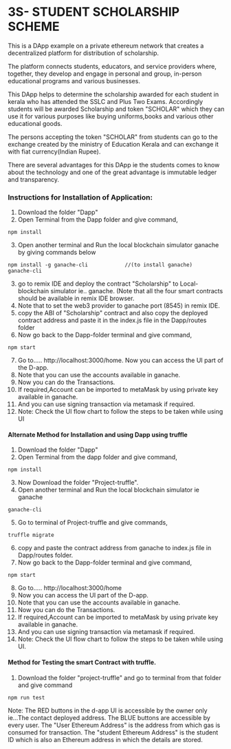 
# 3S- STUDENT SCHOLARSHIP SCHEME #

This is a DApp example on a private ethereum network that creates a decentralized platform for distribution of scholarship.

The platform connects students, educators, and service providers where, together, they develop and engage in personal and group, in-person educational programs and various businesses.

This DApp helps to determine the scholarship awarded for each student in kerala who has attended the SSLC and Plus Two Exams.
Accordingly students will be awarded Scholarship and token "SCHOLAR" which they can use it for various purposes like buying uniforms,books and various other educational goods.

The persons accepting the token "SCHOLAR" from students can go to the exchange created by the ministry of Education Kerala and can exchange it with fiat currency(Indian Rupee).

There are several advantages for this DApp ie the students comes to know about the technology and one of the great advantage is immutable ledger and transparency.   

### Instructions for Installation of Application: ###

1. Download the folder "Dapp"
2. Open Terminal from the Dapp folder and give command,
```
npm install 
```
3. Open another terminal and Run the local blockchain simulator ganache by giving commands below
```
npm install -g ganache-cli            //(to install ganache)
ganache-cli
 ```
3. go to remix IDE and deploy the contract "Scholarship" to Local-blockchain simulator ie.. ganache. (Note that all the four smart contracts should be available in remix IDE browser.
4. Note that to set the web3 provider to ganache port (8545) in remix IDE.
5. copy the ABI of "Scholarship" contract and also copy the deployed contract address and paste it in the index.js file in the Dapp/routes folder
6.  Now go back to the Dapp-folder terminal and give command,
```
npm start
```
7. Go to..... http://localhost:3000/home.  Now you can access the UI part of the D-app.
9. Note that you can use the accounts available in ganache.
10. Now you can do the Transactions.
11. If required,Account can be imported to metaMask by using private key available in ganache.
12. And you can use signing transaction via metamask if required.
13. Note: Check the UI flow chart to follow the steps to be taken while using UI


#### Alternate Method for Installation and using Dapp using truffle ####

1. Download the folder "Dapp"
2. Open Terminal from the dapp folder and give command,
```
npm install
```
3. Now Download the folder "Project-truffle".
4. Open another terminal and Run the local blockchain simulator ie ganache  
```
ganache-cli
```
5. Go to terminal of Project-truffle and give commands,
```
truffle migrate
```
6. copy and paste the contract address from ganache to index.js file in Dapp/routes folder.
7. Now go back to the Dapp-folder terminal and give command,
```
npm start
```
8. Go to..... http://localhost:3000/home
9. Now you can access the UI part of the D-app.
10. Note that you can use the accounts available in ganache.
11. Now you can do the Transactions.
12. If required,Account can be imported to metaMask by using private key available in ganache.
13. And you can use signing transaction via metamask if required.
14. Note: Check the UI flow chart to follow the steps to be taken while using UI.

#### Method for Testing the smart Contract with truffle. ####

1. Download the folder "project-truffle" and go to terminal from that folder and give command
```
npm run test 
```

Note: The RED buttons in the d-app UI is accessible by the owner only ie...The contact deployed address.
      The BLUE buttons are accessible by every user.
      The "User Ethereum Address" is the address from which gas is consumed for transaction.
      The "student Ethereum Address" is the student ID which is also an Ethereum address in which the details are stored.








